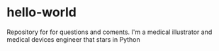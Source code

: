 # hello-world
Repository for for questions and coments.
I'm a medical illustrator and medical devices engineer that stars in Python
